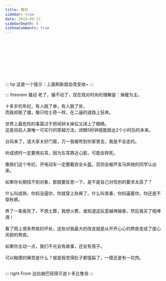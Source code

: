```yaml
---
title: 概览
sidebar: true
date: 2019-08-21
sidebarDepth: 0
isShowComments: true
---
```



<div style="height: 120px">
	<Boxx :changeTime='changeTime' />
</div>

::: tip
这是一个提示：上面刷新就会改变呦~
:::
<br/>

::: theorem 骚动
老了，骚不动了，现在我对时尚的理解是：保暖为主。<br/><br/>
十多岁的年纪，有人脱了单，有人脱了贫，<br/>
而我却脱了缰，像只哈士奇一样，在二逼的道路上狂奔。<br/><br/>
世界上最危险的事莫过于把闹钟关掉后又闭上了眼睛。<br/>
这是目前人类唯一可实行的穿越方法，闭眼5秒钟就能抵达2个小时后的未来。<br/><br/>
台风来了，请大家关好门窗，万一我被吹到你家里去，我是不会走的。<br/><br/>
听成绩时一定要用右耳，因为左耳靠近心脏，可能会猝死。<br/><br/>
像我们这个年纪，开电动车一定要戴安全头盔。否则会被开宝马奔驰的同学认出来。<br/><br/>
如果你长期找不到对象，那就要反思一下，是不是自己对性别的要求太高了？<br/><br/>
什么叫成熟，你妈没逼你，你就穿上秋裤了。什么叫青春，你妈逼着你，你还是不穿秋裤。<br/><br/>
养了一条鱼死了，不想土葬，我想火葬，谁知道这玩意越烤越香，然后我买了瓶啤酒！<br/><br/>
看了网上很多熬夜的坏处，这些对我最大的改变就是从开开心心的熬夜变成了提心吊胆的熬夜。<br/><br/>
如果你主动一点，我们不光会有故事，还会有孩子。<br/><br/>
可以触摸的痛苦是什么？就是我觉得肚子都饿扁了，一摸还是有一坨肉。<br/><br/>


::: right
From 达拉崩巴班得贝迪卜多比鲁翁
:::

